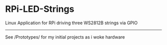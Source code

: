 # RPi-LED-Strings
Linux Application for RPi driving three WS2812B strings via GPIO


---
See /Prototypes/ for my initial projects as i woke hardware

